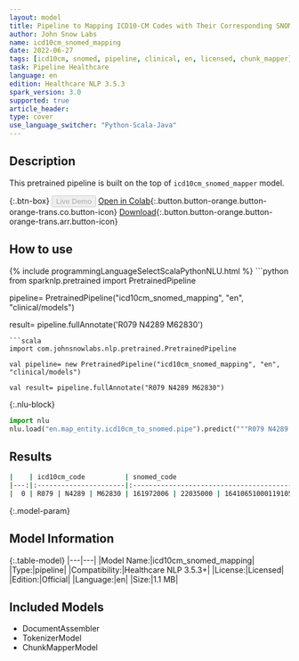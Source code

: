 ```yaml
---
layout: model
title: Pipeline to Mapping ICD10-CM Codes with Their Corresponding SNOMED Codes
author: John Snow Labs
name: icd10cm_snomed_mapping
date: 2022-06-27
tags: [icd10cm, snomed, pipeline, clinical, en, licensed, chunk_mapper]
task: Pipeline Healthcare
language: en
edition: Healthcare NLP 3.5.3
spark_version: 3.0
supported: true
article_header:
type: cover
use_language_switcher: "Python-Scala-Java"
---
```


## Description

This pretrained pipeline is built on the top of `icd10cm_snomed_mapper` model.

{:.btn-box}
<button class="button button-orange" disabled>Live Demo</button>
[Open in Colab](https://colab.research.google.com/github/JohnSnowLabs/spark-nlp-workshop/blob/master/tutorials/Certification_Trainings/Healthcare/26.Chunk_Mapping.ipynb){:.button.button-orange.button-orange-trans.co.button-icon}
[Download](https://s3.amazonaws.com/auxdata.johnsnowlabs.com/clinical/models/icd10cm_snomed_mapping_en_3.5.3_3.0_1656361159581.zip){:.button.button-orange.button-orange-trans.arr.button-icon}

## How to use



<div class="tabs-box" markdown="1">
{% include programmingLanguageSelectScalaPythonNLU.html %}
```python
from sparknlp.pretrained import PretrainedPipeline

pipeline= PretrainedPipeline("icd10cm_snomed_mapping", "en", "clinical/models")

result= pipeline.fullAnnotate('R079 N4289 M62830')
```
```scala
import com.johnsnowlabs.nlp.pretrained.PretrainedPipeline

val pipeline= new PretrainedPipeline("icd10cm_snomed_mapping", "en", "clinical/models")

val result= pipeline.fullAnnotate("R079 N4289 M62830")
```


{:.nlu-block}
```python
import nlu
nlu.load("en.map_entity.icd10cm_to_snomed.pipe").predict("""R079 N4289 M62830""")
```

</div>

## Results

```bash
|    | icd10cm_code          | snomed_code                              |
|---:|:----------------------|:-----------------------------------------|
|  0 | R079 | N4289 | M62830 | 161972006 | 22035000 | 16410651000119105 |
```

{:.model-param}
## Model Information

{:.table-model}
|---|---|
|Model Name:|icd10cm_snomed_mapping|
|Type:|pipeline|
|Compatibility:|Healthcare NLP 3.5.3+|
|License:|Licensed|
|Edition:|Official|
|Language:|en|
|Size:|1.1 MB|

## Included Models

- DocumentAssembler
- TokenizerModel
- ChunkMapperModel